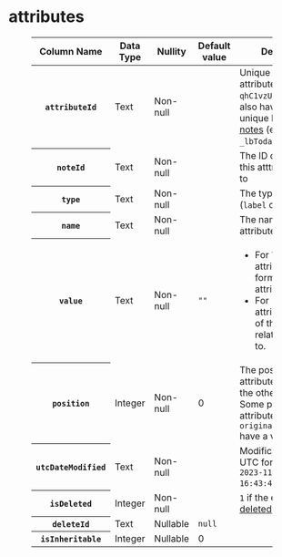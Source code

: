 # attributes
<figure class="table"><table><thead><tr><th>Column Name</th><th>Data Type</th><th>Nullity</th><th>Default value</th><th>Description</th></tr></thead><tbody><tr><th><code>attributeId</code></th><td>Text</td><td>Non-null</td><td>&nbsp;</td><td>Unique Id of the attribute (e.g. <code>qhC1vzU4nwSE</code>), can also have a special unique ID for&nbsp;<a class="reference-link" href="../Special%20notes.md">Special notes</a>&nbsp;(e.g. <code>_lbToday_liconClass</code>).</td></tr><tr><th><code>noteId</code></th><td>Text</td><td>Non-null</td><td>&nbsp;</td><td>The ID of the <a href="notes.md">note</a> this atttribute belongs to</td></tr><tr><th><code>type</code></th><td>Text</td><td>Non-null</td><td>&nbsp;</td><td>The type of attribute (<code>label</code> or <code>relation</code>).</td></tr><tr><th><code>name</code></th><td>Text</td><td>Non-null</td><td>&nbsp;</td><td>The name/key of the attribute.</td></tr><tr><th><code>value</code></th><td>Text</td><td>Non-null</td><td><code>""</code></td><td><ul><li>For <code>label</code> attributes, a free-form value of the attribute.</li><li>For <code>relation</code> attributes, the ID of the <a href="notes.md">note</a> the relation is pointing to.</li></ul></td></tr><tr><th><code>position</code></th><td>Integer</td><td>Non-null</td><td>0</td><td>The position of the attribute compared to the other attributes. Some predefined attributes such as <code>originalFileName</code> have a value of 1000.</td></tr><tr><th><code>utcDateModified</code></th><td>Text</td><td>Non-null</td><td>&nbsp;</td><td>Modification date in UTC format (e.g. <code>2023-11-08 16:43:44.204Z</code>)</td></tr><tr><th><code>isDeleted</code></th><td>Integer</td><td>Non-null</td><td>&nbsp;</td><td><code>1</code> if the entity is <a href="../Deleted%20notes.md">deleted</a>, <code>0</code> otherwise.</td></tr><tr><th><code>deleteId</code></th><td>Text</td><td>Nullable</td><td><code>null</code></td><td>&nbsp;</td></tr><tr><th><code>isInheritable</code></th><td>Integer</td><td>Nullable</td><td>0</td><td>&nbsp;</td></tr></tbody></table></figure>